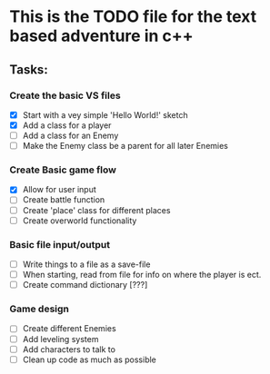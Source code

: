 # This is the TODO file for the text based adventure in c++

## Tasks:

### Create the basic VS files
 * [X] Start with a vey simple 'Hello World!' sketch
 * [X] Add a class for a player
 * [ ] Add a class for an Enemy
 * [ ] Make the Enemy class be a parent for all later Enemies

### Create Basic game flow
 * [X] Allow for user input
 * [ ] Create battle function
 * [ ] Create 'place' class for different places
 * [ ] Create overworld functionality
  
### Basic file input/output
 * [ ] Write things to a file as a save-file
 * [ ] When starting, read from file for info on where the player is ect.
 * [ ] Create command dictionary [???]
  
### Game design
 * [ ] Create different Enemies
 * [ ] Add leveling system
 * [ ] Add characters to talk to
 * [ ] Clean up code as much as possible
